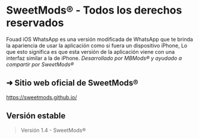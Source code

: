 # SweetMods® - Todos los derechos reservados
Fouad iOS WhatsApp es una versión modificada de WhatsApp que te brinda la apariencia de usar la aplicación como si fuera un dispositivo iPhone, Lo que esto significa es que esta versión de la aplicación viene con una interfaz similar a la de iPhone. *Desarrollado por MBMods® y ayudado a compartir por SweetMods®*

## ➜ Sitio web oficial de SweetMods®
https://sweetmods.github.io/

## Versión estable
> Versión 1.4 - SweetMods®
